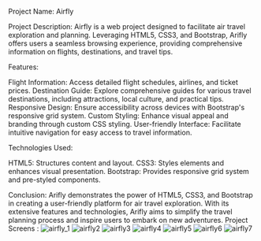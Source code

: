 
Project Name: Airfly

Project Description:
Airfly is a web project designed to facilitate air travel exploration and planning. Leveraging HTML5, CSS3, and Bootstrap, Arifly offers users a seamless browsing experience, providing comprehensive information on flights, destinations, and travel tips.

Features:

Flight Information: Access detailed flight schedules, airlines, and ticket prices.
Destination Guide: Explore comprehensive guides for various travel destinations, including attractions, local culture, and practical tips.
Responsive Design: Ensure accessibility across devices with Bootstrap's responsive grid system.
Custom Styling: Enhance visual appeal and branding through custom CSS styling.
User-friendly Interface: Facilitate intuitive navigation for easy access to travel information.

Technologies Used:

HTML5: Structures content and layout.
CSS3: Styles elements and enhances visual presentation.
Bootstrap: Provides responsive grid system and pre-styled components.


Conclusion:
Arifly demonstrates the power of HTML5, CSS3, and Bootstrap in creating a user-friendly platform for air travel exploration. With its extensive features and technologies, 
Arifly aims to simplify the travel planning process and inspire users to embark on new adventures.
Project Screens : 
![airfly_1](https://github.com/Nikhil2800/AirFly_Project/assets/154686273/58a05624-a475-4c87-a32f-6cb1cd540a52)
![airfly2](https://github.com/Nikhil2800/AirFly_Project/assets/154686273/7b40b67f-5a87-437b-9c68-86244c14d20e)
![airfly3](https://github.com/Nikhil2800/AirFly_Project/assets/154686273/4fc33dfe-1dfe-42b1-8ade-bf1e263ab433)
![airfly4](https://github.com/Nikhil2800/AirFly_Project/assets/154686273/ecbf8b02-3aa8-4e05-b321-7d7dde7c3408)
![airfly5](https://github.com/Nikhil2800/AirFly_Project/assets/154686273/2be0a3f0-47e8-412c-8be2-79f9290351e0)
![airfly6](https://github.com/Nikhil2800/AirFly_Project/assets/154686273/3a40f705-121e-49ab-a038-06c5d1357cc8)
![airfly7](https://github.com/Nikhil2800/AirFly_Project/assets/154686273/b91f56f7-2536-4297-afdd-01a220c4d917)

